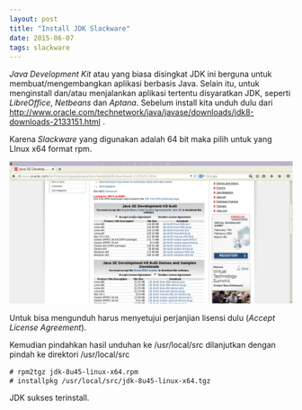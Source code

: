 ```yaml
---
layout: post
title: "Install JDK Slackware"
date: 2015-06-07
tags: slackware
---
```

_Java Development Kit_ atau yang biasa disingkat JDK ini berguna untuk membuat/mengembangkan aplikasi berbasis Java. Selain itu, untuk menginstall dan/atau menjalankan aplikasi tertentu disyaratkan JDK, seperti _LibreOffice_, _Netbeans_ dan _Aptana_. Sebelum install kita unduh dulu dari http://www.oracle.com/technetwork/java/javase/downloads/jdk8-downloads-2133151.html .

Karena _Slackware_ yang digunakan adalah 64 bit maka pilih untuk yang LInux x64 format rpm.

![](/gambar/install-jdk-1.png)

Untuk bisa mengunduh harus menyetujui perjanjian lisensi dulu (_Accept License Agreement_).

Kemudian pindahkan hasil unduhan ke /usr/local/src dilanjutkan dengan pindah ke direktori /usr/local/src
```
# rpm2tgz jdk-8u45-linux-x64.rpm
# installpkg /usr/local/src/jdk-8u45-linux-x64.tgz
```

JDK sukses terinstall.


